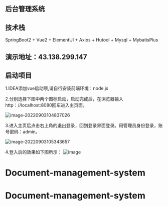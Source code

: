 ## 后台管理系统

## 技术栈

SpringBoot2 + Vue2 + ElementUI + Axios + Hutool + Mysql + MybatisPlus

## 演示地址：43.138.299.147

## 启动项目

1.IDEA添加vue启动项,请自行安装前端环境：node.js

2.分别选择下图中两个图标启动，启动完成后，在浏览器输入http：//localhost:8080回车进入主页面。

![image-20220903104837026](https://user-images.githubusercontent.com/84223520/188255070-016adf65-515a-48c3-89ec-1321dfe7ba0e.png)

3.进入主页后点击右上角的退出登录，回到登录界面登录。用管理员身份登录，账号密码：admin。

![image-20220903105343657](https://user-images.githubusercontent.com/84223520/188255081-e5bcc7f2-da82-454e-911d-af07f61e237b.png)

4.登入后的效果如下图所示：
![image](https://user-images.githubusercontent.com/84223520/188255372-29d0995c-cc5f-407c-8a3d-217e0abc7b33.png)
# Document-management-system
# Document-management-system
